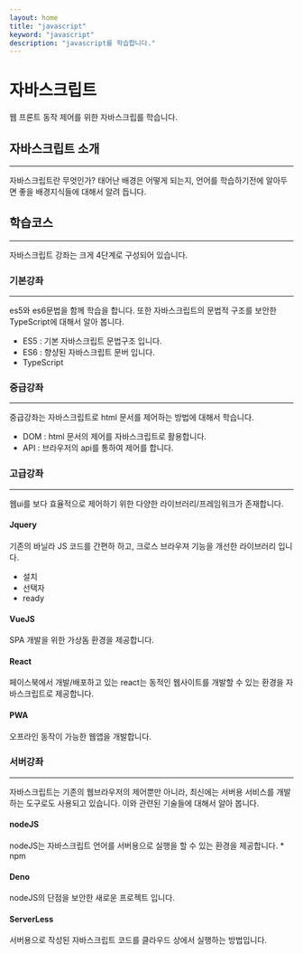 ```yaml
---
layout: home
title: "javascript"
keyword: "javascript"
description: "javascript를 학습합니다."
---
```


# 자바스크립트
웹 프론트 동작 제어를 위한 자바스크립를 학습니다.

## 자바스크립트 소개
---
자바스크립트란 무엇인가? 태어난 배경은 어떻게 되는지, 언어를 학습하기전에 알아두면 좋을 배경지식들에 대해서 알려 듭니다.


## 학습코스
---
자바스크립트 강좌는 크게 4단계로 구성되어 있습니다.


### 기본강좌
---
es5와 es6문법을 함께 학습을 합니다. 또한 자바스크립트의 문법적 구조를 보안한 TypeScript에 대해서 알아 봅니다.

* ES5 : 기본 자바스크립트 문법구조 입니다.
* ES6 : 향샹된 자바스크립트 문버 입니다.
* TypeScript

### 중급강좌
---
중급강좌는 자바스크립트로 html 문서를 제어하는 방법에 대해서 학습니다.

* DOM : html 문서의 제어를 자바스크립트로 활용합니다.
* API : 브라우저의 api를 통하여 제어를 합니다.


### 고급강좌
---
웹ui를 보다 효율적으로 제어하기 위한 다양한 라이브러리/프레임워크가 존재합니다. 

#### Jquery
기존의 바닐라 JS 코드를 간편하 하고, 크로스 브라우져 기능을 개선한 라이브러리 입니다.

* 설치
* 선택자
* ready

#### VueJS
SPA 개발을 위한 가상돔 환경을 제공합니다.

#### React
페이스북에서 개발/배포하고 있는 react는 동적인 웹사이트를 개발할 수 있는 환경을 자바스크립트로 제공합니다.

#### PWA
오프라인 동작이 가능한 웹앱을 개발합니다.

### 서버강좌
---
자바스크립트는 기존의 웹브라우저의 제어뿐만 아니라, 최신에는 서버용 서비스를 개발하는 도구로도 사용되고 있습니다.
이와 관련된 기술들에 대해서 알아 봅니다.

#### nodeJS
nodeJS는 자바스크립트 언어를 서버용으로 실행을 할 수 있는 환경을 제공합니다.
    * npm

#### Deno
nodeJS의 단점을 보안한 새로운 프로젝트 입니다.


#### ServerLess
서버용으로 작성된 자바스크립트 코드를 클라우드 상에서 실행하는 방법입니다.





